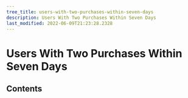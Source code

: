```yaml
---
tree_title: users-with-two-purchases-within-seven-days
description: Users With Two Purchases Within Seven Days
last_modified: 2022-06-09T21:23:28.2328
---
```


# Users With Two Purchases Within Seven Days

## Contents

